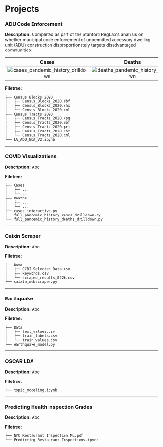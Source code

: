 # Projects

### ADU Code Enforcement

**Description:**
Completed as part of the Stanford RegLab's analysis on whether municipal code enforcement of 
unpermitted accessory dwelling unit (ADU) construction disproportionately targets 
disadvantaged communities 

Cases                      |  Deaths
:-------------------------:|:-------------------------:
 ![cases_pandemic_history_drilldown](https://github.com/mraottth/projects/assets/64610726/21361065-8772-4f0e-ad5a-ff2e3ebcb800) | ![deaths_pandemic_history_drilldown](https://github.com/mraottth/projects/assets/64610726/e9608396-77b2-48be-a307-235910750634)


**Filetree:**
```
├── Census_Blocks_2020
│   ├── Census_Blocks_2020.dbf
|   ├── Census_Blocks_2020.shx
│   └── Census_Blocks_2020.xml
├── Census_Tracts_2020
│   ├── Census_Tracts_2020.cpg
|   ├── Census_Tracts_2020.dbf
|   ├── Census_Tracts_2020.prj
|   ├── Census_Tracts_2020.shx
│   └── Census_Tracts_2020.xml
└── LA_ADU_EDA_V2.ipynb
```
___

### COVID Visualizations

**Description:**
Abc

**Filetree:**
```
├── Cases
│   ├── ...
│   └── ...
├── Deaths
│   ├── ...
│   └── ...
├── cases_interactive.py
├── full_pandemic_history_cases_drilldown.py
└── full_pandemic_history_deaths_drilldown.py
```
___

### Caixin Scraper

**Description:**
Abc

**Filetree:**
```
├── Data
│   ├── CCDI_Selected_Data.csv
|   ├── keywords.csv
│   └── scraped_results_0226.csv
└── caixin_webscraper.py
```

___

### Earthquake

**Description:**
Abc

**Filetree:**
```
├── Data
│   ├── test_values.csv
|   ├── train_labels.csv
│   └── train_values.csv
└── earthquake_model.py
```

___

### OSCAR LDA

**Description:**
Abc

**Filetree:**
```
└── topic_modeling.ipynb
```

___

### Predicting Health Inspection Grades

**Description:**
Abc

**Filetree:**
```
├── NYC Restaurant Inspection ML.pdf
└── Predicting_Restaurant_Inspections.ipynb
```
